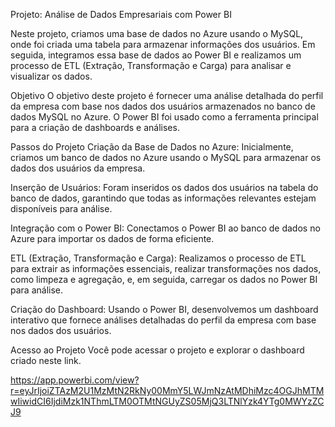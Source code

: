 Projeto: Análise de Dados Empresariais com Power BI



Neste projeto, criamos uma base de dados no Azure usando o MySQL, onde foi criada uma tabela para armazenar informações dos usuários. Em seguida, integramos essa base de dados ao Power BI e realizamos um processo de ETL (Extração, Transformação e Carga) para analisar e visualizar os dados.

Objetivo
O objetivo deste projeto é fornecer uma análise detalhada do perfil da empresa com base nos dados dos usuários armazenados no banco de dados MySQL no Azure. O Power BI foi usado como a ferramenta principal para a criação de dashboards e análises.

Passos do Projeto
Criação da Base de Dados no Azure: Inicialmente, criamos um banco de dados no Azure usando o MySQL para armazenar os dados dos usuários da empresa.

Inserção de Usuários: Foram inseridos os dados dos usuários na tabela do banco de dados, garantindo que todas as informações relevantes estejam disponíveis para análise.

Integração com o Power BI: Conectamos o Power BI ao banco de dados no Azure para importar os dados de forma eficiente.

ETL (Extração, Transformação e Carga): Realizamos o processo de ETL para extrair as informações essenciais, realizar transformações nos dados, como limpeza e agregação, e, em seguida, carregar os dados no Power BI para análise.

Criação do Dashboard: Usando o Power BI, desenvolvemos um dashboard interativo que fornece análises detalhadas do perfil da empresa com base nos dados dos usuários.

Acesso ao Projeto
Você pode acessar o projeto e explorar o dashboard criado neste link.

https://app.powerbi.com/view?r=eyJrIjoiZTAzM2U1MzMtN2RkNy00MmY5LWJmNzAtMDhiMzc4OGJhMTMwIiwidCI6IjdiMzk1NThmLTM0OTMtNGUyZS05MjQ3LTNlYzk4YTg0MWYzZCJ9



